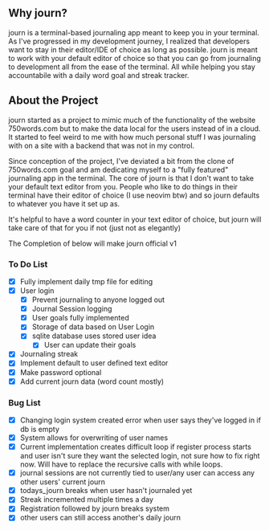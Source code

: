 ## Why journ?
journ is a terminal-based journaling app meant to keep you in your terminal. As I've progressed in my development journey, I realized that developers want to stay in their editor/IDE of choice as long as possible. journ is meant to work with your default editor of choice so that you can go from journaling to development all from the ease of the terminal. All while helping you stay accountabile with a daily word goal and streak tracker.

## About the Project
journ started as a project to mimic much of the functionality of the website 750words.com but to make the data local for the users instead of in a cloud. It started to feel weird to me with how much personal stuff I was journaling with on a site with a backend that was not in my control.

Since conception of the project, I've deviated a bit from the clone of 750words.com goal and am dedicating myself to a "fully featured" journaling app in the terminal. The core of journ is that I don't want to take your default text editor from you. People who like to do things in their terminal have their editor of choice (I use neovim btw) and so journ defaults to whatever you have it set up as.

It's helpful to have a word counter in your text editor of choice, but journ will take care of that for you if not (just not as elegantly)


The Completion of below will make journ official v1
### To Do List

- [X] Fully implement daily tmp file for editing
- [x] User login
  - [x] Prevent journaling to anyone logged out
  - [x] Journal Session logging
  - [x] User goals fully implemented
  - [x] Storage of data based on User Login
  - [x] sqlite database uses stored user idea
    - [x] User can update their goals
- [x] Journaling streak
- [x] Implement default to user defined text editor
- [x] Make password optional
- [x] Add current journ data (word count mostly)

### Bug List
- [x] Changing login system created error when user says they've logged in if db is empty
- [x] System allows for overwriting of user names
- [x] Current implementation creates difficult loop if register process starts and user isn't sure they want the selected login, not sure how to fix right now. Will have to replace the recursive calls with while loops.
- [x] journal sessions are not currently tied to user/any user can access any other users' current journ
- [x] todays_journ breaks when user hasn't journaled yet
- [x] Streak incremented multiple times a day 
- [x] Registration followed by journ breaks system
- [x] other users can still access another's daily journ
